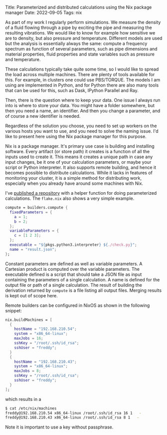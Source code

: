 Title: Parameterized and distributed calculations using the Nix package manager
Date: 2022-09-05
Tags: nix

As part of my work I regularly perform simulations. We measure the density of a
fluid flowing through a pipe by exciting the pipe and measuring the resulting
vibrations. We would like to know for example how sensitive we are to density,
but also pressure and temperature. Different models are used but the analysis is
essentially always the same: compute a frequency spectrum as function of several
parameters, such as pipe dimensions and material properties, fluid properties
and state variables such as pressure and temperature.

These calculations typically take quite some time, so I would like to spread the
load across multiple machines. There are plenty of tools available for this. For
example, in clusters one could use PBS/TORQUE. The models I am using are
implemented in Python, and for Python there are also many tools that can be used
for this, such as Dask, IPython Parallel and Ray.

Then, there is the question where to keep your data. One issue I always run into
is where to store your data. You might have a folder somewhere, but then you
need a name, an identifier. And then you change a parameter, and of course a new
identifier is needed.

Regardless of the solution you choose, you need to set up workers on the various
hosts you want to use, and you need to solve the naming issue. I'd like to present
here using the Nix package manager for this purpose.

Nix is a package manager. It's primary use case is building and installing
software. Every artifact (or store path) it creates is a function of all the
inputs used to create it. This means it creates a unique path in case any input
changes, be it one of your calculation parameters, or maybe your script or
Python interpreter. It also supports remote building, and hence it becomes
possible to distribute calculations. While it lacks in features of monitoring
your cluster, it is a simple method for distributing work, especially when you
already have around some machines with Nix.

I've [published a repository](https://github.com/Acosense/nix-parameterized)
with a helper function for doing parameterized calculations. The `flake.nix` also
shows a very simple example.
```nix
compute = builders.compute {
  fixedParameters = {
    a = 1;
    b = 2;
  };
  variableParameters = {
    c = [1 2 3];
  };
  executable = "${pkgs.python3.interpreter} ${./check.py}";
  name = "result.json";
};
```
Constant parameters are defined as well as variable parameters. A Cartesian
product is computed over the variable parameters. The executable defined is a
script that should take a JSON file as input containing the parameters of a
single calculation. A name is defined for the output file or path of a single
calculation. The result of building the derivation returned by `compute` is a
file listing all output files. Merging results is kept out of scope here.

Remote builders can be configured in NixOS as shown in the following snippet:
```nix
nix.buildMachines = [
  {
    hostName = "192.168.210.54";
    system = "x86_64-linux";
    maxJobs = 16;
    sshKey = "/root/.ssh/id_rsa";
    sshUser = "freddy";
  }
  {
    hostName = "192.168.210.43";
    system = "x86_64-linux";
    maxJobs = 8;
    sshKey = "/root/.ssh/id_rsa";
    sshUser = "freddy";
  }
];
```
which results in a
```sh
$ cat /etc/nix/machines 
freddy@192.168.210.54 x86_64-linux /root/.ssh/id_rsa 16 1   -
freddy@192.168.210.43 x86_64-linux /root/.ssh/id_rsa 8 1   -
```

Note it is important to use a key without passphrase.

